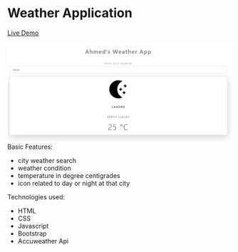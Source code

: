 # Weather Application

<a href="https://weather-app-ahmadrazach.vercel.app/">Live Demo</a>

<img src="https://github.com/ahmadrazach/Javascript-Challanges/blob/main/weather-app/thumbnail.jpg" alt="Demo image"/>
Basic Features:
 
- city weather search
- weather condition
- temperature in degree centigrades
- icon related to day or night at that city

Technologies used:

- HTML
- CSS
- Javascript
- Bootstrap
- Accuweather Api
